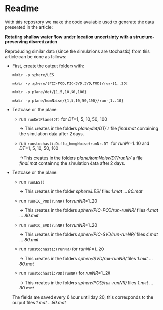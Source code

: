 # Readme

With this repository we make the code available used to generate the data presented in the article:

**Rotating shallow water flow under location uncertainty with a structure-preserving discretization** 

Reproducing similar data (since the simulations are stochastic) from this article can be done as follows:

 - First, create the output folders with:

	`mkdir -p sphere/LES`

	`mkdir -p sphere/{PIC-POD,PIC-SVD,SVD,POD}/run-{1..20}`

	`mkdir -p plane/det/{1,5,10,50,100}`

	`mkdir -p plane/homNoise/{1,5,10,50,100}/run-{1..10}`

 - Testcase on the plane: 
	 - run `runDetPlane(DT)` for *DT*=1, 5, 10, 50, 100 

		 -> This creates in the folders *plane/det/DT/* a file *final.mat* containing the simulation data after 2 days.
	- run `runstochasticDiffu_homgNoise(runNr,DT)`  for *runNr*=1..10 and *DT*=1, 5, 10, 50, 100 
	
		->This creates in the folders *plane/homNoise/DT/runNr/*  a file *final.mat* containing the simulation data after 2 days.
- Testcase on the plane:
	- run `runLES()` 
	
		-> This creates in the folder *sphere/LES/* files *1.mat* ... *80.mat*
	- run `runPIC_POD(runNR)` for *runNR*=1..20 
	
		-> This creates in the folders *sphere/PIC-POD/run-runNR/* files *4.mat* ... *80.mat*
	- run `runPIC_SVD(runNR)` for *runNR*=1..20 
	
		-> This creates in the folders *sphere/PIC-SVD/run-runNR/* files *4.mat* ... *80.mat*
	- run `runstochastic(runNR)` for *runNR*=1..20 
	
		-> This creates in the folders *sphere/SVD/run-runNR/* files *1.mat* ... *80.mat*
	- run `runstochasticPOD(runNR)` for *runNR*=1..20 
	
		-> This creates in the folders *sphere/POD/run-runNR/* files *1.mat* ... *80.mat*
	
	The fields are saved every 6 hour until day 20, this corresponds to the output files *1.mat* ...*80.mat*

